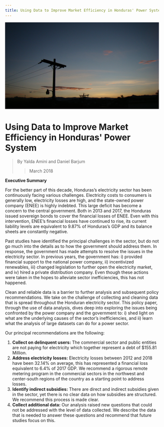 ```yaml
---
title: Using Data to Improve Market Efficiency in Honduras' Power System
---
```


![png](/HN_Powerline.JPG)

# Using Data to Improve Market Efficiency in Honduras' Power System

>By Yalda Amini and Daniel Barjum
>> March 2018


**Executive Summary**

For the better part of this decade, Honduras’s electricity sector has been continuously facing various challenges. Electricity costs to consumers is generally low, electricity losses are high, and the state-owned power company (ENEE) is highly indebted. This large deficit has become a concern to the central government. Both in 2013 and 2017, the Honduras issued sovereign bonds to cover the financial losses of ENEE. Even with this intervention, ENEE’s financial losses have continued to rise, its current liability levels are equivalent to 9.87% of Honduras’s GDP and its balance sheets are constantly negative.


Past studies have identified the principal challenges in the sector, but do not go much into the details as to how the government should address them. In response, the government has made attempts to resolve the issues in the electricity sector. In previous years, the government has: i) provided financial support to the national power company, ii) incentivized renewables, iii) changed legislation to further open the electricity market, and iv) hired a private distribution company. Even though these actions were taken in the hopes to alleviate sector inefficiencies, this has not happened.


Clean and reliable data is a barrier to further analysis and subsequent policy recommendations. We take on the challenge of collecting and cleaning data that is spread throughout the Honduran electricity sector. This policy paper, through the use of data analysis, dives deep into exploring the issues being confronted by the power company and the government to: i) shed light on what are the underlying causes of the sector’s inefficiencies, and ii) learn what the analysis of large datasets can do for a power sector.

Our principal recommendations are the following:

1. **Collect on delinquent users:** The commercial sector and public entities are not paying for electricity which together represent a debt of $155.81 Million.
2. **Address electricity losses:** Electricity losses between 2012 and 2018 have been 32.14% on average, this has represented a financial loss equivalent to 6.4% of 2017 GDP. We recommend a rigorous remote metering program in the commercial sectors in the northwest and center-south regions of the country as a starting point to address losses.
3. **Identify indirect subsidies:** There are direct and indirect subsidies given in the sector, yet there is no clear data on how subsidies are structured. We recommend this process is made clear.
4. **Collect additional data:** Our analysis raised new questions that could not be addressed with the level of data collected. We describe the data that is needed to answer these questions and recommend that future studies focus on this.
